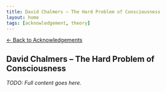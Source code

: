 ```yaml
---
title: David Chalmers – The Hard Problem of Consciousness
layout: home
tags: [acknowledgement, theory]
---
```


[← Back to Acknowledgements](/ideas/acknowledgements/)

## David Chalmers – The Hard Problem of Consciousness

_TODO: Full content goes here._

